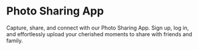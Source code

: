 # Photo Sharing App

Capture, share, and connect with our Photo Sharing App. Sign up, log in, and effortlessly upload your cherished moments to share with friends and family.

